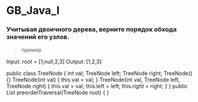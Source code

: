 # GB_Java_I
### Учитывая двоичного дерева, верните порядок обхода значений его узлов.

> пример

Input: root = [1,null,2,3]
Output: [1,2,3]

public class TreeNode {
int val;
TreeNode left;
TreeNode right;
TreeNode() {}
TreeNode(int val) { this.val = val; }
TreeNode(int val, TreeNode left, TreeNode right) {
this.val = val;
this.left = left;
this.right = right;
}
}
public List<Integer> preorderTraversal(TreeNode root) {
}
